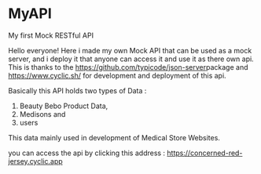 # MyAPI

My first Mock RESTful API

Hello everyone! Here i made my own Mock API that can be used as a mock server, and i deploy it that anyone can access it and use it as there own api. This is thanks to the https://github.com/typicode/json-server​ package and https://www.cyclic.sh/ for development and deployment of this api.

Basically this API holds two types of Data :

1. Beauty Bebo Product Data,
2. Medisons and
3. users

This data mainly used in development of Medical Store Websites.

you can access the api by clicking this address : https://concerned-red-jersey.cyclic.app
